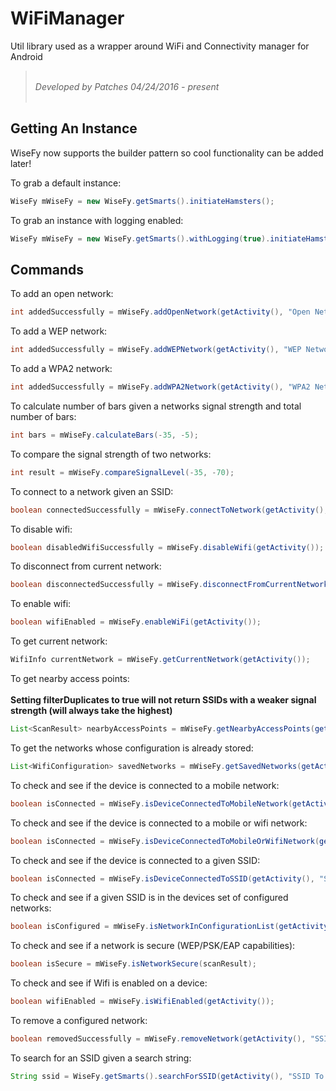 # WiFiManager
Util library used as a wrapper around WiFi and Connectivity manager for Android

> <br/>*Developed by Patches 04/24/2016 - present* <br/><br/>

## Getting An Instance

WiseFy now supports the builder pattern so cool functionality can be added later!

To grab a default instance:

```java
WiseFy mWiseFy = new WiseFy.getSmarts().initiateHamsters();
```

To grab an instance with logging enabled:

```java
WiseFy mWiseFy = new WiseFy.getSmarts().withLogging(true).initiateHamsters();
```


## Commands

To add an open network:

```java
int addedSuccessfully = mWiseFy.addOpenNetwork(getActivity(), "Open Network");
```

To add a WEP network:

```java
int addedSuccessfully = mWiseFy.addWEPNetwork(getActivity(), "WEP Network", "123456");
```

To add a WPA2 network:

```java
int addedSuccessfully = mWiseFy.addWPA2Network(getActivity(), "WPA2 Network", "12345678");
```

To calculate number of bars given a networks signal strength and total number of bars:

```java
int bars = mWiseFy.calculateBars(-35, -5);
```

To compare the signal strength of two networks:

```java
int result = mWiseFy.compareSignalLevel(-35, -70);
```

To connect to a network given an SSID:

```java
boolean connectedSuccessfully = mWiseFy.connectToNetwork(getActivity(), "SSID To Reconnect To", 3000);
```

To disable wifi:

```java
boolean disabledWifiSuccessfully = mWiseFy.disableWifi(getActivity());
```

To disconnect from current network:

```java
boolean disconnectedSuccessfully = mWiseFy.disconnectFromCurrentNetwork(getActivity());
```

To enable wifi:

```java
boolean wifiEnabled = mWiseFy.enableWiFi(getActivity());
```

To get current network:

```java
WifiInfo currentNetwork = mWiseFy.getCurrentNetwork(getActivity());
```

To get nearby access points:<br/><br/>
<strong>Setting filterDuplicates to true will not return SSIDs with a weaker signal strength (will always take the highest)</strong>

```java
List<ScanResult> nearbyAccessPoints = mWiseFy.getNearbyAccessPoints(getActivity(), true);
```

To get the networks whose configuration is already stored:

```java
List<WifiConfiguration> savedNetworks = mWiseFy.getSavedNetworks(getActivity());
```

To check and see if the device is connected to a mobile network:

```java
boolean isConnected = mWiseFy.isDeviceConnectedToMobileNetwork(getActivity());
```

To check and see if the device is connected to a mobile or wifi network:

```java
boolean isConnected = mWiseFy.isDeviceConnectedToMobileOrWifiNetwork(getActivity());
```

To check and see if the device is connected to a given SSID:

```java
boolean isConnected = mWiseFy.isDeviceConnectedToSSID(getActivity(), "SSID");
```

To check and see if a given SSID is in the devices set of configured networks:

```java
boolean isConfigured = mWiseFy.isNetworkInConfigurationList(getActivity(), "SSID");
```

To check and see if a network is secure (WEP/PSK/EAP capabilities):

```java
boolean isSecure = mWiseFy.isNetworkSecure(scanResult);
```

To check and see if Wifi is enabled on a device:

```java
boolean wifiEnabled = mWiseFy.isWifiEnabled(getActivity());
```

To remove a configured network:

```java
boolean removedSuccessfully = mWiseFy.removeNetwork(getActivity(), "SSID To Remove");
```

To search for an SSID given a search string:

```java
String ssid = WiseFy.getSmarts().searchForSSID(getActivity(), "SSID To Search For", 3000);
```
